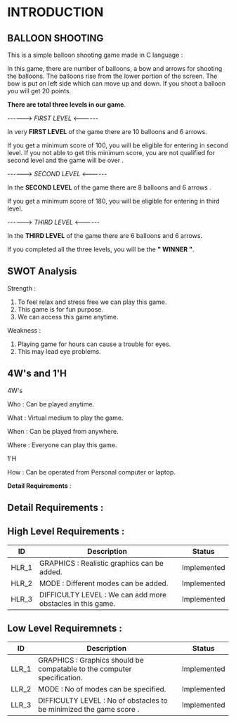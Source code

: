 
# INTRODUCTION 

## BALLOON SHOOTING

This is a simple balloon shooting game made in C language :

In this game, there are number of balloons, a bow and arrows for shooting the balloons. 
The balloons rise from the lower portion of the screen. 
The bow is put on left side which can move up and down. If you shoot a balloon you will get 20 points. 



**There are total three levels in our game**.


   ------>  *FIRST LEVEL*   <------
   
In very **FIRST LEVEL** of the game there are 10 balloons and 6 arrows.

If you get a minimum score of 100, you will be eligible for entering in second level. 
If you not able to get this minimum score, you are not qualified for second level and the game will be over . 

 
 ------>  *SECOND LEVEL*   <------

In the **SECOND LEVEL** of the game there are  8 balloons and 6 arrows .

If you get a minimum score of 180, you will be eligible for entering in third level.


   ------>  *THIRD LEVEL*   <------
 
 In the **THIRD LEVEL** of the game there are 6 balloons and 6 arrows.

If you completed all the three levels, you will be the **" WINNER "**.






## SWOT Analysis

 Strength :
1. To feel relax and  stress free we can play this game.
2. This game is for fun purpose.
3. We can access this game anytime.

Weakness :
1. Playing game for hours can cause a trouble for eyes.
2. This may lead eye problems.
 



## 4W's and 1'H

4W's

Who : Can be played anytime.


What : Virtual medium to  play the game.


When : Can be played from anywhere.


Where : Everyone can play this game.


1'H

How : Can be operated from Personal computer or laptop.

      




**Detail Requirements** :

## Detail Requirements :

## High Level Requirements :
| ID | Description | Status |
| --- | --- | --- |
| HLR_1 | GRAPHICS : Realistic graphics can be added. | Implemented
| HLR_2 | MODE : Different modes can be added. | Implemented |
| HLR_3 | DIFFICULTY LEVEL : We can add more obstacles in this game. | Implemented |

## Low Level Requiremnets :
| ID | Description | Status |
| --- | --- | --- |
| LLR_1 | GRAPHICS : Graphics should be  compatable to the computer specification. | Implemented |
| LLR_2 | MODE : No of modes can be specified. | Implemented |
| LLR_3 | DIFFICULTY LEVEL : No of obstacles to be minimized the game score . | Implemented |
